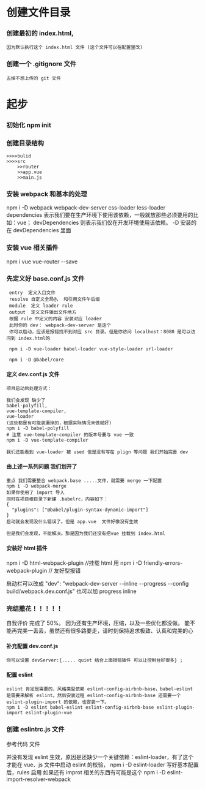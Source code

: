 # 创建文件目录
  ### 创建最初的 index.html,
    因为默认执行这个 index.html 文件 (这个文件可以在配置里改)
  ### 创建一个 .gitignore 文件
    去掉不想上传的 git 文件
# 起步
  ### 初始化 npm init
  ### 创建目录结构
    >>>>bulid
    >>>>src
        >>router
        >>app.vue
        >>main.js
  ### 安装 webpack 和基本的处理
  npm i -D webpack webpack-dev-server css-loader less-loader
  dependencies 表示我们要在生产环境下使用该依赖，一般就放那些必须要用的比如：vue；
  devDependencies 则表示我们仅在开发环境使用该依赖。
  -D 安装的在 devDependencies 里面
  ### 安装 vue 相关插件
  npm i vue vue-router --save
  ### 先定义好 base.conf.js 文件
     entry  定义入口文件
     resolve 自定义全局@， 和引用文件午后缀
     module  定义 loader rule
     output  定义文件输出文件地方
     根据 rule 中定义的内容 安装对应 loader
     此时你的 dev： webpack-dev-server 是这个
     你可以启动，应该是报错找不到对应 src 目录。但是你访问 localhost：8080 是可以访问到 index.html的

     npm i -D vue-loader babel-loader vue-style-loader url-loader
     
     npm i -D @babel/core
  #### 定义 dev.conf.js 文件
    项目启动后处理方式：
    
    我们会发现 缺少了 
    babel-polyfill, 
    vue-template-compiler,
    vue-loader
    (这些都是有可能装漏掉的，根据实际情况来做就好)
    npm i -D babel-polyfill
    # 注意 vue-template-compiler 的版本号要与 vue 一致
    npm i -D vue-template-compiler

    我们还能看到 vue-loader 被 used 但是没有写在 plign 等问题 我们开始完善 dev
   ####  由上述一系列问题 我们划开了 
    重点 我们需要整合 webpack.base .....文件，就需要 merge 一下配置
    npm i -D webpack-merge
    如果你使用了 import 导入
    同时在项目根目录下新建 .babelrc，内容如下：
    {
      "plugins": ["@babel/plugin-syntax-dynamic-import"]
    }
    启动就会发现没什么错误了。但是 app.vue  文件好像没有生效
    
    但是我们会发现，不能解决。那是因为我们还没有把vue 挂载到 index.html
   ####  安装好 html 插件
   npm i -D html-webpack-plugin  //挂载 html 用
   npm i -D friendly-errors-webpack-plugin  // 友好型报错

   启动栏可以改成
   "dev": "webpack-dev-server --inline --progress --config build/webpack.dev.conf.js"
   也可以加 progress inline 
### 完结撒花！！！！！
  自我评价 完成了 50%。 因为还有生产环境，压缩，以及一些优化都没做。
  能不能再完美一丢丢，虽然还有很多路要走，请时刻保持追求极致、认真和完美的心
  #### 补充配置 dev.conf.js
    你可以设置 devServer:{..... quiet 结合上面报错插件 可以让控制台好很多} ;
  #### 配置 eslint 
    eslint 肯定是需要的，风格类型依赖 eslint-config-airbnb-base，babel-eslint 是需要来解析 eslint。然后安装过程 eslint-config-airbnb-base 还需要一个 eslint-plugin-import 的依赖，也安装一下。
    npm i -D eslint babel-eslint eslint-config-airbnb-base eslint-plugin-import eslint-plugin-vue
  ### 创建 eslintrc.js  文件 
  参考代码 文件

  并没有发现 eslint 生效，原因是还缺少一个关键依赖：eslint-loader，有了这个才能在 vue、js 文件中启动 eslint 的校验，
   npm i -D eslint-loader
   写好基本配置后，rules 启用
   如果还有 improt 相关的东西有可能是这个  npm i -D  eslint-import-resolver-webpack

